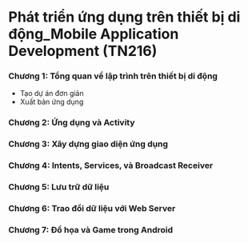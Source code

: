 # Phát triển ứng dụng trên thiết bị di động_Mobile Application Development (TN216)

### Chương 1:  Tổng quan về lập trình trên thiết bị di động
- Tạo dự án đơn giản
- Xuất bản ứng dụng

### Chương 2:  Ứng dụng và Activity

### Chương 3:  Xây dựng giao diện ứng dụng

### Chương 4: Intents, Services, và Broadcast Receiver

### Chương 5: Lưu trữ dữ liệu

### Chương 6: Trao đổi dữ liệu với Web Server

### Chương 7: Đồ họa và Game trong Android
